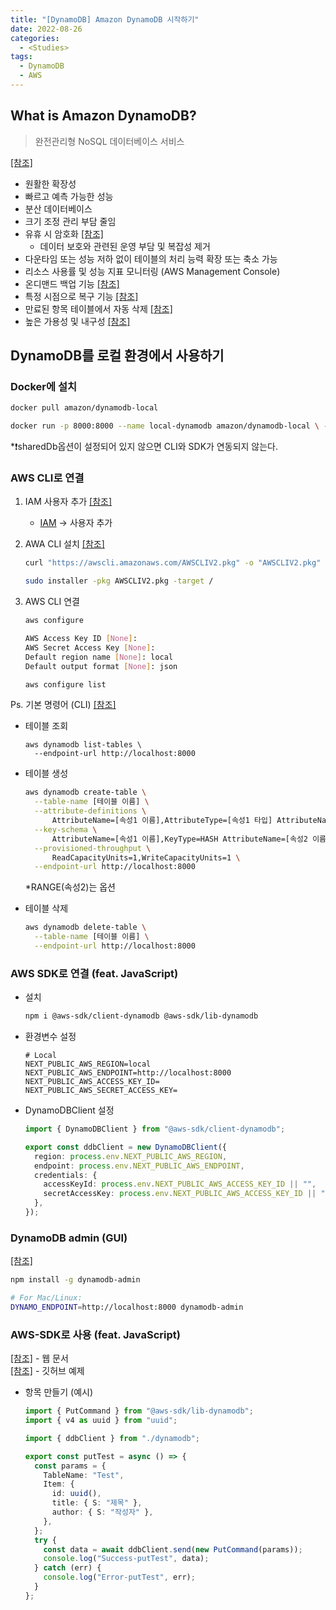 ```yaml
---
title: "[DynamoDB] Amazon DynamoDB 시작하기"
date: 2022-08-26
categories:
  - <Studies>
tags:
  - DynamoDB
  - AWS
---
```


## What is Amazon DynamoDB?

> 완전관리형 NoSQL 데이터베이스 서비스

[[참조]](https://docs.aws.amazon.com/ko_kr/amazondynamodb/latest/developerguide/Introduction.html)

- 원활한 확장성
- 빠르고 예측 가능한 성능
- 분산 데이터베이스
- 크기 조정 관리 부담 줄임
- 유휴 시 암호화 [[참조]](https://docs.aws.amazon.com/ko_kr/amazondynamodb/latest/developerguide/EncryptionAtRest.html)
  - 데이터 보호와 관련된 운영 부담 및 복잡성 제거
- 다운타임 또는 성능 저하 없이 테이블의 처리 능력 확장 또는 축소 가능
- 리소스 사용률 및 성능 지표 모니터링 (AWS Management Console)
- 온디맨드 백업 기능 [[참조]](https://docs.aws.amazon.com/ko_kr/amazondynamodb/latest/developerguide/BackupRestore.html)
- 특정 시점으로 복구 기능 [[참조]](https://docs.aws.amazon.com/ko_kr/amazondynamodb/latest/developerguide/PointInTimeRecovery_Howitworks.html)
- 만료된 항목 테이블에서 자동 삭제 [[참조]](https://docs.aws.amazon.com/ko_kr/amazondynamodb/latest/developerguide/TTL.html)
- 높은 가용성 및 내구성 [[참조]](https://docs.aws.amazon.com/ko_kr/amazondynamodb/latest/developerguide/GlobalTables.html)

## DynamoDB를 로컬 환경에서 사용하기

### Docker에 설치

```bash
docker pull amazon/dynamodb-local

docker run -p 8000:8000 --name local-dynamodb amazon/dynamodb-local \ -jar DynamoDBLocal.jar -sharedDb
```

\*❗️sharedDb옵션이 설정되어 있지 않으면 CLI와 SDK가 연동되지 않는다.

### AWS CLI로 연결

1. IAM 사용자 추가 [[참조]](https://docs.aws.amazon.com/ko_kr/IAM/latest/UserGuide/id_users_create.html#id_users_create_console)

   - [IAM](https://us-east-1.console.aws.amazon.com/iamv2/home#/users) -> 사용자 추가

2. AWA CLI 설치 [[참조]](https://docs.aws.amazon.com/ko_kr/cli/latest/userguide/getting-started-install.html)

   ```bash
   curl "https://awscli.amazonaws.com/AWSCLIV2.pkg" -o "AWSCLIV2.pkg"

   sudo installer -pkg AWSCLIV2.pkg -target /
   ```

3. AWS CLI 연결

   ```bash
   aws configure

   AWS Access Key ID [None]:
   AWS Secret Access Key [None]:
   Default region name [None]: local
   Default output format [None]: json
   ```

   ```bash
   aws configure list
   ```

Ps. 기본 명령어 (CLI) [[참조]](https://docs.aws.amazon.com/ko_kr/cli/latest/userguide/cli-services-dynamodb.html)

- 테이블 조회

  ```
  aws dynamodb list-tables \
    --endpoint-url http://localhost:8000
  ```

- 테이블 생성

  ```bash
  aws dynamodb create-table \
    --table-name [테이블 이름] \
    --attribute-definitions \
        AttributeName=[속성1 이름],AttributeType=[속성1 타입] AttributeName=[속성2 이름],AttributeType=[속성2 타입] \
    --key-schema \
        AttributeName=[속성1 이름],KeyType=HASH AttributeName=[속성2 이름],KeyType=RANGE \
    --provisioned-throughput \
        ReadCapacityUnits=1,WriteCapacityUnits=1 \
    --endpoint-url http://localhost:8000
  ```

  \*RANGE(속성2)는 옵션

- 테이블 삭제

  ```bash
  aws dynamodb delete-table \
    --table-name [테이블 이름] \
    --endpoint-url http://localhost:8000
  ```

### AWS SDK로 연결 (feat. JavaScript)

- 설치

  ```bash
  npm i @aws-sdk/client-dynamodb @aws-sdk/lib-dynamodb
  ```

- 환경변수 설정

  ```env
  # Local
  NEXT_PUBLIC_AWS_REGION=local
  NEXT_PUBLIC_AWS_ENDPOINT=http://localhost:8000
  NEXT_PUBLIC_AWS_ACCESS_KEY_ID=
  NEXT_PUBLIC_AWS_SECRET_ACCESS_KEY=
  ```

- DynamoDBClient 설정

  ```ts
  import { DynamoDBClient } from "@aws-sdk/client-dynamodb";

  export const ddbClient = new DynamoDBClient({
    region: process.env.NEXT_PUBLIC_AWS_REGION,
    endpoint: process.env.NEXT_PUBLIC_AWS_ENDPOINT,
    credentials: {
      accessKeyId: process.env.NEXT_PUBLIC_AWS_ACCESS_KEY_ID || "",
      secretAccessKey: process.env.NEXT_PUBLIC_AWS_ACCESS_KEY_ID || "",
    },
  });
  ```

### DynamoDB admin (GUI)

[[참조]](https://www.npmjs.com/package/dynamodb-admin)

```bash
npm install -g dynamodb-admin

# For Mac/Linux:
DYNAMO_ENDPOINT=http://localhost:8000 dynamodb-admin
```

### AWS-SDK로 사용 (feat. JavaScript)

[[참조]](https://docs.aws.amazon.com/ko_kr/amazondynamodb/latest/developerguide/GettingStarted.html) - 웹 문서  
[[참조]](https://github.com/awsdocs/aws-doc-sdk-examples/tree/main/javascriptv3/example_code/dynamodb#code-examples) - 깃허브 예제

- 항목 만들기 (예시)

  ```ts
  import { PutCommand } from "@aws-sdk/lib-dynamodb";
  import { v4 as uuid } from "uuid";

  import { ddbClient } from "./dynamodb";

  export const putTest = async () => {
    const params = {
      TableName: "Test",
      Item: {
        id: uuid(),
        title: { S: "제목" },
        author: { S: "작성자" },
      },
    };
    try {
      const data = await ddbClient.send(new PutCommand(params));
      console.log("Success-putTest", data);
    } catch (err) {
      console.log("Error-putTest", err);
    }
  };
  ```
